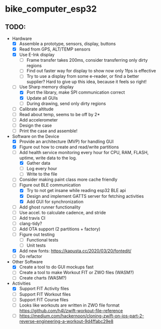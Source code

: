# bike_computer_esp32

## TODO:
- Hardware
  - [x] Assemble a prototype, sensors, display, buttons
  - [x] Read from GPS, ALT/TEMP sensors
  - [x] Use E-Ink display
    - [ ] Frame transfer takes 200ms, consider transferring only dirty regions
    - [ ] Find out faster way for display to show now only 1fps is effective
    - [ ] Try to use a display from some e-reader, or find a better supplier? Hard to give up this idea, because it feels so right!
  - [ ] Use Sharp memory display
    - [x] Port the library, make SPI communication correct
    - [x] Update all GUIs
    - [ ] During drawing, send only dirty regions
  - [ ] Calibrate altitude
  - [ ] Read about temp, seems to be off by 2*
  - [ ] Add accelerometer
  - [ ] Design the case
  - [ ] Print the case and assemble!
- Software on the Device
  - [x] Provide an architecture (MVP) for handling GUI
  - [x] Figure out how to create and read/write partitions
  - [ ] Add health service monitoring every hour for CPU, RAM, FLASH, uptime, write data to the log.
    - [x] Gather data
    - [ ] Log every hour
    - [ ] Write to the file
  - [ ] Consider making paint class more cache friendly
  - [ ] Figure out BLE communication
    - [X] Try to not get insane while reading esp32 BLE api
    - [X] Design and implement GATTS server for fetching activities
    - [X] Add GUI for synchronization
  - [ ] Add ghost runner functionality
  - [ ] Use accel. to calculate cadence, and stride
  - [ ] Add travis CI
  - [ ] clang-tidy?
  - [ ] Add OTA support (2 partitions + factory)
  - [ ] Figure out testing
    - [ ] Functional tests
    - [ ] Unit tests
  - [x] Add new fonts: https://kapusta.cc/2020/03/20/fontedit/
  - [ ] Do refactor
- Other Software
  - [x] Create a tool to do GUI mockups fast
  - [ ] Create a tool to make Workout FIT or ZWO files (WASM?)
  - [ ] Create charts (WASM?)

- Activities
  - [x] Support FIT Activity files
  - [ ] Support FIT Workout files
  - [ ] Support FIT Course files
  - [ ] Looks like workouts are written in ZWO file format https://github.com/h4l/zwift-workout-file-reference
  - [ ] https://medium.com/hackernoon/cloning-zwift-on-ios-part-2-reverse-engineering-a-workout-9d4ffabc29e8
